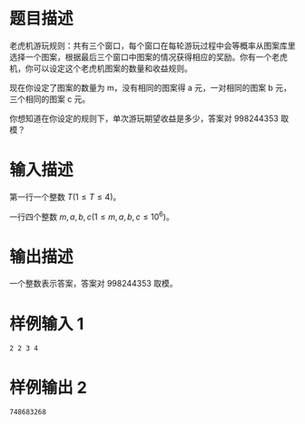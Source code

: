 # 题目描述

老虎机游玩规则：共有三个窗口，每个窗口在每轮游玩过程中会等概率从图案库里选择一个图案，根据最后三个窗口中图案的情况获得相应的奖励。
​
你有一个老虎机，你可以设定这个老虎机图案的数量和收益规则。

现在你设定了图案的数量为 m，没有相同的图案得 a 元，一对相同的图案 b 元，三个相同的图案 c 元。

你想知道在你设定的规则下，单次游玩期望收益是多少，答案对 998244353 取模？

# 输入描述

第一行一个整数 $T(1\leq T\leq 4)$。

一行四个整数 $m, a, b, c(1\leq m, a, b, c\leq 10^6)$。

# 输出描述

一个整数表示答案，答案对 998244353 取模。

# 样例输入 1

```
2 2 3 4
```

# 样例输出 2

```
748683268
```